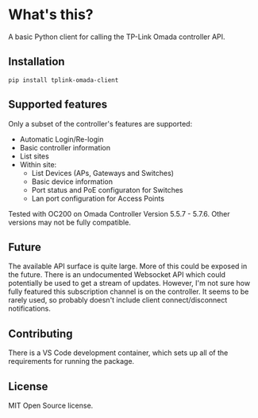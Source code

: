 # What's this?

A basic Python client for calling the TP-Link Omada controller API.

## Installation

```console
pip install tplink-omada-client
```

## Supported features

Only a subset of the controller's features are supported:
* Automatic Login/Re-login
* Basic controller information
* List sites
* Within site:
    * List Devices (APs, Gateways and Switches)
    * Basic device information
    * Port status and PoE configuraton for Switches
    * Lan port configuration for Access Points

Tested with OC200 on Omada Controller Version 5.5.7 - 5.7.6. Other versions may not be fully compatible.

## Future

The available API surface is quite large. More of this could be exposed in the future.
There is an undocumented Websocket API which could potentially be used to get a stream of updates. However,
I'm not sure how fully featured this subscription channel is on the controller. It seems to be rarely used,
so probably doesn't include client connect/disconnect notifications.

## Contributing

There is a VS Code development container, which sets up all of the requirements for running the package.

## License

MIT Open Source license.
